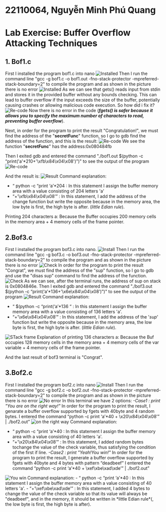 # 22110064, Nguyễn Minh Phú Quang
# Lab Exercise: Buffer Overflow Attacking Techniques
## 1. Bof1.c
First I installed the program bof1.c into nano 
<img src='bof1/Screenshot 2024-06-30 180802.png' alt='Installed' >
Then I run the command line "gcc -g bof1.c -o bof1.out -fno-stack-protector
-mpreferred-stack-boundary=2" to compile the program and as shown in the picture there is no error
<img src='bof1/Screenshot 2024-06-30 184118.png' alt='Installed' >
As we can see that gets() reads input from stdin and stores it in the provided buffer without any bounds checking. This can lead to buffer overflow if the input exceeds the size of the buffer, potentially causing crashes or allowing malicious code execution. So how did i fix it?
<img src='bof1/Screenshot 2024-06-30 185626.png' alt='Re-code' >
Now there is no error in the code (***fgets() is safer because it allows you to specify the maximum number of characters to read, preventing buffer overflow***).

Next, in order for the program to print the result "Congratulation!", we
must find the address of the "**secretFunc**" function, so I go to gdb find the address of the function, and this is the result:
<img src='bof1/Screenshot 2024-06-30 191046.png' alt='Re-code' >
We see the function "**secretFunc**" has the address:0x080484fb

Then I exited gdb and entered the command "./bof1.out $(python -c “print('a'*210+'\xfb\x84\x04\x08')”)" to see the output of the program
<img src='bof1/Screenshot 2024-06-30 133523.png' alt='Re-code' >

And the result is:
<img src='bof1/result.png' alt='Result' >
Command explanation:
- “ python -c “print ‘a’*204 : In this statement I assign the buffer
memory area with a value consisting of 204 letters 'a'
- “+’\xfb\x84\x04\x08’” : In this statement, I add the address of the
change function but write the opposite because in the memory area, the low
byte is first, the high byte is after. (*little Edian rule*).

Printing 204 characters a: Because the Buffer occupies 200 memory cells in the memory area + 4 memory cells of the frame pointer.
## 2.Bof3.c
First I installed the program bof3.c into nano.
<img src='bof3/Screenshot 2024-06-30 135342.png' alt='Install' >
Then I run the command line "gcc -g bof3.c -o bof3.out -fno-stack-protector -mpreferred-stack-boundary=2" to compile the program and as shown in the picture there is no error
<img src='bof3/Screenshot 2024-06-30 135707.png' alt='Check' >
In order for the program to print the result "Congrat", we must find the address of the "sup" function, so I go to gdb and use the "disas sup" command to find the address of the function.
<img src='bof3\address.png' alt='Check' >
As we can see, after the terminal runs, the address of sup on stack is 0x0804846e.
Then I exited gdb and entered the command "./bof3.out $(python -c “print(‘a’*136+’\x6e\x84\x04\x08’)”)" to see the output of the program
<img src='bof3\result.png' alt='Result' >
Command explanation:
- “ $(python -c “print(‘a’*136 “ : In this statement I assign the buffer memory area with a value consisting of 136 letters 'a'.
- “+’\x6e\x84\x04\x08’” : In this statement, I add the address of the '*sup*' function but write the opposite because in the memory area, the low
byte is first, the high byte is after. (*little Edian rule*).
<img src='bof3\stack.png' alt='STack frame' >
Explanation of printing 136 characters a: Because the Buf occupies 128
memory cells in the memory area + 4 memory cells of the var variable + 4
memory cells of the frame pointer. 

And the last result of bof3 terminal is "Congrat".
## 3.Bof2.c
First I installed the program bof2.c into nano 
<img src='bof2\Screenshot 2024-06-30 141845.png' alt='Install' >
Then I run the command line "gcc -g bof2.c -o bof2.out -fno-stack-protector -mpreferred-stack-boundary=2" to compile the program and as shown in the picture there is no error
<img src='bof2\no error.png' alt='No error' >
In this terminal we have 2 options:
*-Case1 : print "You are on the right way!"*
In order for the program to print the result, I genarate a
buffer overflow supported by fgets with 40byte and 4 random bytes. I entered the command “python -c print ‘a’*40 + \x20\x84\x04\x08’”
| ./bof2.out”
<img src='bof2\case 1.png' alt='on the right way' >
Command explanation:
- “ python -c “print ‘a’*40 : In this statement I assign the buffer memory area with a value consisting of 40 letters 'a'.
- “+’\x20\x84\x04\x08’” : In this statement, I added random bytes tochange the value of the check variable, thus satisfying the condition of the first if line.
*-Case2 : print "Yeah!You win!"*
In order for the program to print the result, I generate a
buffer overflow supported by fgets with 40byte and 4 bytes with pattern 
“deadbeef”
I entered the command “python -c print ‘a’*40 + \xef\xbe\xad\xde’” | ./bof2.out”
<img src='bof2\yeah, you win.png' alt='You win' >
Command explanation:
- “ python -c “print ‘a’*40 : In this statement I assign the buffer
memory area with a value consisting of 40 letters 'a'.
- “+’\xef\xbe\xad\xde’” : In this statement, I added 4 bytes to change the value of the check variable so that its value will always be "deadbeef", and in the memory, it should be written in *little Edian rule*(, the low byte is first, the high byte is after).
